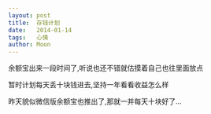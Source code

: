 ```yaml
---
layout: post
title:  存钱计划
date:   2014-01-14
tags:   心情
author: Moon
---
```


余额宝出来一段时间了,听说也还不错就估摸着自己也往里面放点

暂时计划每天丢十块钱进去,坚持一年看看收益怎么样

昨天貌似微信版余额宝也推出了,那就一并每天十块好了...